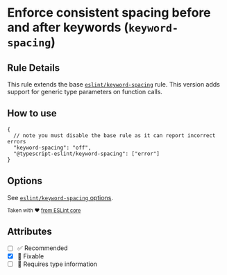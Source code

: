 # Enforce consistent spacing before and after keywords (`keyword-spacing`)

## Rule Details

This rule extends the base [`eslint/keyword-spacing`](https://eslint.org/docs/rules/keyword-spacing) rule.
This version adds support for generic type parameters on function calls.

## How to use

```jsonc
{
  // note you must disable the base rule as it can report incorrect errors
  "keyword-spacing": "off",
  "@typescript-eslint/keyword-spacing": ["error"]
}
```

## Options

See [`eslint/keyword-spacing` options](https://eslint.org/docs/rules/keyword-spacing#options).

<sup>Taken with ❤️ [from ESLint core](https://github.com/eslint/eslint/blob/master/docs/rules/keyword-spacing.md)</sup>

## Attributes

- [ ] ✅ Recommended
- [x] 🔧 Fixable
- [ ] 💭 Requires type information
